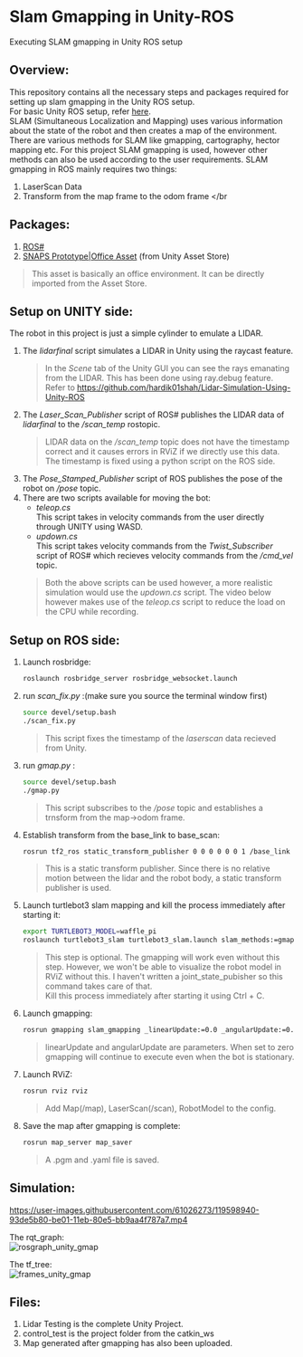# Slam Gmapping in Unity-ROS
Executing SLAM gmapping in Unity ROS setup

## Overview:
This repository contains all the necessary steps and packages required for setting up slam gmapping in the Unity ROS setup.</br>
For basic Unity ROS setup, refer [here](https://github.com/hardik01shah/Unity-ROS-Basic-Simulation).
</br>
SLAM (Simultaneous Localization and Mapping) uses various information about the state of the robot and then creates a map of the environment. There are various methods for SLAM like gmapping, cartography, hector mapping etc. For this project SLAM gmapping is used, however other methods can also be used according to the user requirements. SLAM gmapping in ROS mainly requires two things:
1. LaserScan Data 
2. Transform from the map frame to the odom frame
</br
## Packages:
1. [ROS#](https://github.com/siemens/ros-sharp)
2. [SNAPS Prototype|Office Asset](https://assetstore.unity.com/packages/3d/environments/snaps-prototype-office-137490) (from Unity Asset Store)
  >This asset is basically an office environment. It can be directly imported from the Asset Store.

## Setup on UNITY side:
The robot in this project is just a simple cylinder to emulate a LIDAR. 

1. The _lidarfinal_ script simulates a LIDAR in Unity using the raycast feature.
    >In the _Scene_ tab of the Unity GUI you can see the rays emanating from the LIDAR. This has been done using ray.debug feature. </br>
    >Refer to https://github.com/hardik01shah/Lidar-Simulation-Using-Unity-ROS
2. The _Laser_Scan_Publisher_ script of ROS# publishes the LIDAR data of _lidarfinal_ to the _/scan_temp_ rostopic.
    > LIDAR data on the _/scan_temp_ topic does not have the timestamp correct and it causes errors in RViZ if we directly use this data. The timestamp is fixed
    > using a python script on the ROS side.
3. The _Pose_Stamped_Publisher_ script of ROS publishes the pose of the robot on _/pose_ topic.
4. There are two scripts available for moving the bot:
    - _teleop.cs_  
      This script takes in velocity commands from the user directly through UNITY using WASD.
    - _updown.cs_  
      This script takes velocity commands from the _Twist_Subscriber_ script of ROS# which recieves velocity commands from the _/cmd_vel_ topic.
    >Both the above scripts can be used however, a more realistic simulation would use the _updown.cs_ script. The video below however makes use of the
    >_teleop.cs_ script to reduce the load on the CPU while recording.

## Setup on ROS side:
1. Launch rosbridge:
    ```sh
    roslaunch rosbridge_server rosbridge_websocket.launch
    ```
2. run _scan_fix.py_ :(make sure you source the terminal window first)
    ```sh
    source devel/setup.bash
    ./scan_fix.py
    ```
    >This script fixes the timestamp of the _laserscan_ data recieved from Unity.
3. run _gmap.py_ :
    ```sh
    source devel/setup.bash
    ./gmap.py
    ```
    >This script subscribes to the _/pose_ topic and establishes a trnsform from the map->odom frame.
4. Establish transform from the base_link to base_scan:
    ```sh
    rosrun tf2_ros static_transform_publisher 0 0 0 0 0 0 1 /base_link /base_scan
    ```
    >This is a static transform publisher. Since there is no relative motion between the lidar and the robot body, a static transform 
    >publisher is used.
5. Launch turtlebot3 slam mapping and kill the process immediately after starting it:
    ```sh
    export TURTLEBOT3_MODEL=waffle_pi
    roslaunch turtlebot3_slam turtlebot3_slam.launch slam_methods:=gmapping
    ```
    >This step is optional. The gmapping will work even without this step. However, we won't be able to visualize the robot model in RViZ
    >without this. I haven't written a joint_state_pubisher so this command takes care of that.</br>
    >Kill this process immediately after starting it using Ctrl + C.
6. Launch gmapping:
    ```sh
    rosrun gmapping slam_gmapping _linearUpdate:=0.0 _angularUpdate:=0.0
    ```
    >linearUpdate and angularUpdate are parameters. When set to zero gmapping will continue to execute even when the bot is stationary.
7. Launch RViZ:
    ```sh
    rosrun rviz rviz
    ```
    >Add Map(/map), LaserScan(/scan), RobotModel to the config. 
8. Save the map after gmapping is complete:
    ```sh
    rosrun map_server map_saver
    ```
    >A .pgm and .yaml file is saved.

## Simulation:
https://user-images.githubusercontent.com/61026273/119598940-93de5b80-be01-11eb-80e5-bb9aa4f787a7.mp4

The rqt_graph:</br>
![rosgraph_unity_gmap](https://user-images.githubusercontent.com/61026273/119598976-ad7fa300-be01-11eb-9eb9-9d0ce6255dbe.png)

The tf_tree:</br>
![frames_unity_gmap](https://user-images.githubusercontent.com/61026273/119598996-b53f4780-be01-11eb-8522-c2c0e78b1d67.png)

## Files:
1. Lidar Testing is the complete Unity Project.
2. control_test is the project folder from the catkin_ws
3. Map generated after gmapping has also been uploaded.
